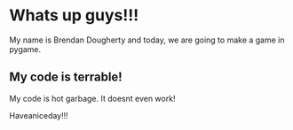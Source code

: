 # Whats up guys!!!

My name is Brendan Dougherty and today, we are going to make a game in pygame.

## My code is terrable!

My code is hot garbage. It doesnt even work!

Haveaniceday!!!